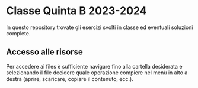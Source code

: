 # Classe Quinta B 2023-2024

In questo repository trovate gli esercizi svolti in classe ed eventuali soluzioni complete.

## Accesso alle risorse

Per accedere ai files è sufficiente navigare fino alla cartella desiderata e selezionando il file decidere quale operazione compiere nel menù in alto a destra (aprire, scaricare, copiare il contenuto, ecc.).
